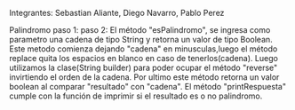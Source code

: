 Integrantes: Sebastian Aliante, Diego Navarro, Pablo Perez

Palindromo 
paso 1:
paso 2: El método "esPalindromo", se ingresa como parametro una cadena de tipo String y retorna
un valor de tipo Boolean.
Este metodo comienza dejando "cadena" en minusculas,luego el método replace quita los 
espacios en blanco en caso de tenerlos(cadena).
Luego utilizamos la clase(String builder) para poder ocupar el método "reverse" invirtiendo
el orden de la cadena.
Por ultimo este método retorna un valor boolean al comparar "resultado" con "cadena".
El método "printRespuesta" cumple con la función de imprimir si el resultado es o no palindromo.
